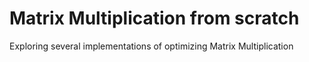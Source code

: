 # Matrix Multiplication from scratch
 Exploring several implementations of optimizing Matrix Multiplication
